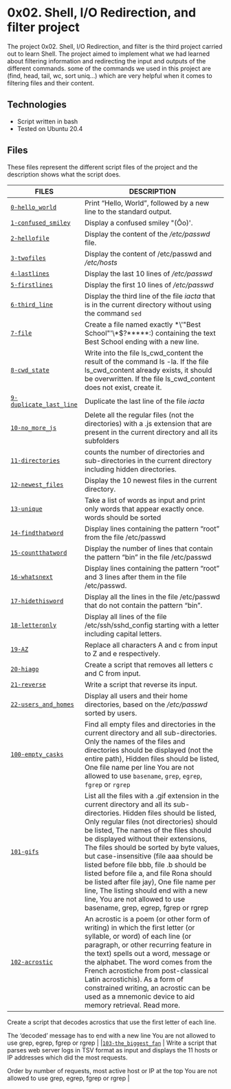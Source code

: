 # 0x02. Shell, I/O Redirection, and filter project

The project 0x02. Shell, I/O Redirection, and filter is the third project carried out to learn Shell. The project aimed to implement what we had learned about filtering information and redirecting the input and outputs of the different commands. some of the commands we used in this project are (find, head, tail, wc, sort uniq...) which are very helpful when it comes to filtering files and their content.

## Technologies

- Script written in bash
- Tested on Ubuntu 20.4

## Files
These files represent the different script files of the project and the description shows what the script does.

| FILES | DESCRIPTION |
| ----------- | ----------- |
|[`0-hello_world`](0x02-shell_redirections/0-hello_world) | Print “Hello, World”, followed by a new line to the standard output. |
|[`1-confused_smiley`](0x02-shell_redirections/1-confused_smiley) | Display a confused smiley "(Ôo)'. |
|[`2-hellofile`](0x02-shell_redirections/2-hellofile) | Display the content of the */etc/passwd* file. |
|[`3-twofiles`](0x02-shell_redirections/3-twofiles) | Display the content of /etc/passwd and */etc/hosts* |
|[`4-lastlines`](0x02-shell_redirections/4-lastlines) | Display the last 10 lines of */etc/passwd* |
|[`5-firstlines`](0x02-shell_redirections/5-firstlines) | Display the first 10 lines of */etc/passwd*  |
|[`6-third_line`](0x02-shell_redirections/6-third_line) | Display the third line of the file *iacta* that is in the current directory without using the command `sed` |
|[`7-file`](0x02-shell_redirections/7-file) | Create a file named exactly \*\\'"Best School"\'\\*$\?\*\*\*\*\*:) containing the text Best School ending with a new line. |
|[`8-cwd_state`](0x02-shell_redirections/8-cwd_state) | Write into the file ls_cwd_content the result of the command ls -la. If the file ls_cwd_content already exists, it should be overwritten. If the file ls_cwd_content does not exist, create it. |
|[`9-duplicate_last_line`](0x02-shell_redirections/9-duplicate_last_line) | Duplicate the last line of the file *iacta* |
|[`10-no_more_js`](0x02-shell_redirections/10-no_more_js) | Delete all the regular files (not the directories) with a .js extension that are present in the current directory and all its subfolders |
|[`11-directories`](0x02-shell_redirections/11-directories) | counts the number of directories and sub-directories in the current directory including hidden directories. |
|[`12-newest_files`](0x02-shell_redirections/12-newest_files) |  Display the 10 newest files in the current directory.  |
|[`13-unique`](0x02-shell_redirections/13-unique) | Take a list of words as input and print only words that appear exactly once.  words should be sorted |
|[`14-findthatword`](0x02-shell_redirections/14-findthatword) | Display lines containing the pattern “root” from the file /etc/passwd |
|[`15-countthatword`](0x02-shell_redirections/15-countthatword) | Display the number of lines that contain the pattern “bin” in the file /etc/passwd |
|[`16-whatsnext`](0x02-shell_redirections/16-whatsnext) | Display lines containing the pattern “root” and 3 lines after them in the file /etc/passwd. |
|[`17-hidethisword`](0x02-shell_redirections/17-hidethisword) | Display all the lines in the file /etc/passwd that do not contain the pattern “bin”. |
|[`18-letteronly`](0x02-shell_redirections/18-letteronly) | Display all lines of the file /etc/ssh/sshd_config starting with a letter including capital letters. |
|[`19-AZ`](0x02-shell_redirections/19-AZ) | Replace all characters A and c from input to Z and e respectively. |
|[`20-hiago`](0x02-shell_redirections/20-hiago) | Create a script that removes all letters c and C from input. |
|[`21-reverse`](0x02-shell_redirections/21-reverse) | Write a script that reverse its input. |
|[`22-users_and_homes`](0x02-shell_redirections/22-users_and_homes) | Display all users and their home directories, based on the */etc/passwd* sorted by users. |
|[`100-empty_casks`](0x02-shell_redirections/100-empty_casks) |  Find all empty files and directories in the current directory and all sub-directories. Only the names of the files and directories should be displayed (not the entire path), Hidden files should be listed, One file name per line You are not allowed to use `basename`, `grep`, `egrep`, `fgrep` or `rgrep` |
|[`101-gifs`](0x02-shell_redirections/101-gifs) | List all the files with a .gif extension in the current directory and all its sub-directories. Hidden files should be listed, Only regular files (not directories) should be listed, The names of the files should be displayed without their extensions, The files should be sorted by byte values, but case-insensitive (file aaa should be listed before file bbb, file .b should be listed before file a, and file Rona should be listed after file jay), One file name per line, The listing should end with a new line, You are not allowed to use basename, grep, egrep, fgrep or rgrep |
|[`102-acrostic`](0x02-shell_redirections/102-acrostic) | An acrostic is a poem (or other form of writing) in which the first letter (or syllable, or word) of each line (or paragraph, or other recurring feature in the text) spells out a word, message or the alphabet. The word comes from the French acrostiche from post-classical Latin acrostichis). As a form of constrained writing, an acrostic can be used as a mnemonic device to aid memory retrieval. Read more.

Create a script that decodes acrostics that use the first letter of each line.

The ‘decoded’ message has to end with a new line
You are not allowed to use grep, egrep, fgrep or rgrep |
|[`103-the_biggest_fan`](0x02-shell_redirections/103-the_biggest_fan) |   Write a script that parses web server logs in TSV format as input and displays the 11 hosts or IP addresses which did the most requests.

Order by number of requests, most active host or IP at the top
You are not allowed to use grep, egrep, fgrep or rgrep |
